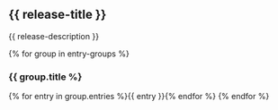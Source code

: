 ## {{ release-title }}  

{{ release-description }}

{% for group in entry-groups %}
### {{ group.title %}  
{% for entry in group.entries %}{{ entry }}{% endfor %}
{% endfor %}  

